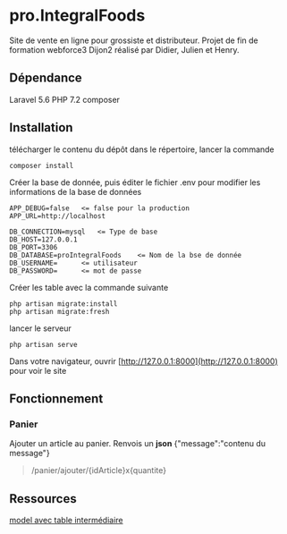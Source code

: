 # pro.IntegralFoods
Site de vente en ligne pour grossiste et distributeur.
Projet de fin de formation webforce3 Dijon2 réalisé par Didier, Julien et Henry.

## Dépendance
Laravel 5.6
PHP 7.2
composer

## Installation
télécharger le contenu du dépôt
dans le répertoire, lancer la commande

    composer install

Créer la base de donnée, puis éditer le fichier .env pour modifier les informations de la base de données

    APP_DEBUG=false   <= false pour la production
    APP_URL=http://localhost

    DB_CONNECTION=mysql   <= Type de base
    DB_HOST=127.0.0.1
    DB_PORT=3306
    DB_DATABASE=proIntegralFoods    <= Nom de la bse de donnée
    DB_USERNAME=      <= utilisateur
    DB_PASSWORD=      <= mot de passe


Créer les table avec la commande suivante

    php artisan migrate:install
    php artisan migrate:fresh

lancer le serveur

    php artisan serve

Dans votre navigateur, ouvrir [http://127.0.0.1:8000](http://127.0.0.1:8000) pour voir le site

## Fonctionnement

### Panier
Ajouter un article au panier. Renvois un **json** {"message":"contenu du message"}
>/panier/ajouter/{idArticle}x{quantite}


## Ressources
[model avec table intermédiaire](https://openclassrooms.com/forum/sujet/les-relations-sur-laravel?page=1#message-92310433)
